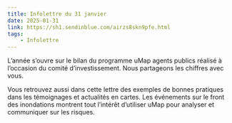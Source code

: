 ```yaml
---
title: Infolettre du 31 janvier
date: 2025-01-31
link: https://sh1.sendinblue.com/airzs8skn9pfe.html
tags:
    - Infolettre
---
```


L’année s’ouvre sur le bilan du programme uMap agents publics réalisé à l’occasion du comité d’investissement. Nous partageons les chiffres avec vous.

Vous retrouvez aussi dans cette lettre des exemples de bonnes pratiques dans les témoignages et actualités en cartes. Les événements sur le front des inondations montrent tout l’intérêt d’utiliser uMap pour analyser et communiquer sur les risques.
